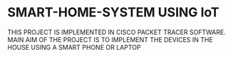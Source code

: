 # SMART-HOME-SYSTEM USING IoT

THIS PROJECT IS IMPLEMENTED IN CISCO PACKET TRACER SOFTWARE.
MAIN AIM OF THE PROJECT IS TO IMPLEMENT THE DEVICES IN THE HOUSE USING A SMART PHONE OR LAPTOP
